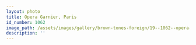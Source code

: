 ```yaml
---
layout: photo
title: Opera Garnier, Paris
id_number: 1062
image_path: /assets/images/gallery/brown-tones-foreign/19--1062--opera-garnier--paris.jpg
description: ''
---
```

